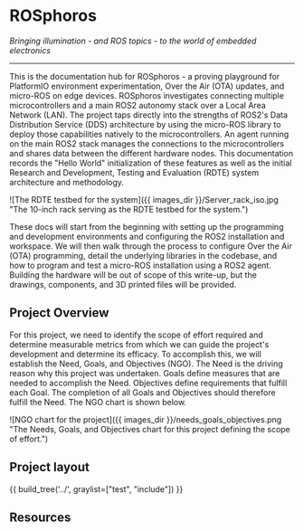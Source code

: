 # ROSphoros

*Bringing illumination - and ROS topics - to the world of embedded electronics*

---

This is the documentation hub for ROSphoros - a proving playground for PlatformIO environment experimentation, Over the Air (OTA) updates, and micro-ROS on edge devices.
ROSphoros investigates connecting multiple microcontrollers and a main ROS2 autonomy stack over a Local Area Network (LAN).
The project taps directly into the strengths of ROS2's Data Distribution Service (DDS) architecture by using the micro-ROS library to deploy those capabilities natively to the microcontrollers.
An agent running on the main ROS2 stack manages the connections to the microcontrollers and shares data between the different hardware nodes.
This documentation records the "Hello World" initialization of these features as well as the initial Research and Development, Testing and Evaluation (RDTE) system architecture and methodology.

![The RDTE testbed for the system]({{ images_dir }}/Server_rack_iso.jpg "The 10-inch rack serving as the RDTE testbed for the system.")

These docs will start from the beginning with setting up the programming and development environments and configuring the ROS2 installation and workspace.
We will then walk through the process to configure Over the Air (OTA) programming, detail the underlying libraries in the codebase, and how to program and test a micro-ROS installation using a ROS2 agent.
Building the hardware will be out of scope of this write-up, but the drawings, components, and 3D printed files will be provided.

## Project Overview

For this project, we need to identify the scope of effort required and determine measurable metrics from which we can guide the project's development and determine its efficacy.
To accomplish this, we will establish the Need, Goals, and Objectives (NGO).
The Need is the driving reason why this project was undertaken.
Goals define measures that are needed to accomplish the Need.
Objectives define requirements that fulfill each Goal.
The completion of all Goals and Objectives should therefore fulfill the Need.
The NGO chart is shown below.

![NGO chart for the project]({{ images_dir }}/needs_goals_objectives.png "The Needs, Goals, and Objectives chart for this project defining the scope of effort.")

## Project layout

{{ build_tree('../', graylist=["test", "include"]) }}

## Resources

